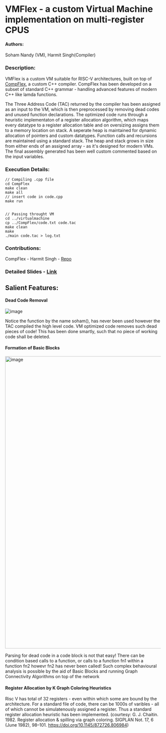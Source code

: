 # VMFlex - a custom Virtual Machine implementation on multi-register CPUS

#### Authors: 
  Soham Nandy (VM), 
  Harmit Singh(Compiler)

### Description:
VMFlex is a custom VM suitable for RISC-V architectures, built on top of [CompFlex](https://github.com/harmitsb2122/CompFlex), a custom C++ compiler. CompFlex has been developed on a subset of standard C++ grammar - handling advanced features of modern C++ like lamda functions.  

The Three Address Code (TAC) returned by the compiler has been assigned as an input to the VM, which is then preprocessed by removing dead codes and unused function declarations. The optimized code runs through a heuristic implementaton of a register allocation algorithm, which maps every datatype to a register allocation table and on oversizing assigns them to a memory location on stack. A seperate heap is maintained for dynamic allocation of pointers and custom datatypes. Function calls and recursions are maintained using a standard stack. The heap and stack grows in size from either ends of an assigned array - as it's designed for modern VMs. The final assembly generated has been well custom commented based on the input variables.


### Execution Details:
```
// Compiling .cpp file
cd CompFlex
make clean
make all
// insert code in code.cpp
make run


// Passing throught VM
cd ../virtualmachine
cp ../CompFlex/code.txt code.tac
make clean
make 
./main code.tac > log.txt   

```

### Contributions:
  CompFlex - Harmit Singh - [Repo](https://github.com/harmitsb2122/CompFlex)

### Detailed Slides - [Link](https://docs.google.com/presentation/d/1XmEQ1knqES5wHiDaaaTCQeY4rQ8XP7cEtB3llIzKWNM/edit?usp=sharing)

## Salient Features:

#### Dead Code Removal
![image](https://github.com/nandysoham/VMFlex/assets/67374926/18e929e3-809e-4412-b17d-74536470e0f0)

Notice the function by the name soham(), has never been used however the TAC compiled the high level code. VM optimized code removes such dead pieces of code! This has been done smartly, such that no piece of working code shall be deleted.


#### Formation of Basic Blocks
<img width="946" alt="image" src="https://github.com/nandysoham/VMFlex/assets/67374926/5a9651cc-9a5c-4a25-ab51-40a0bc42796f">

Parsing for dead code in a code block is not that easy! There can be condition based calls to a function, or calls to a function fn1 within a function fn2 howevr fn2 has never been called! Such complex behavioural analysis is possible by the aid of Basic Blocks and running Graph Connectivity Algorithms on top of the network


#### Register Allocation by K Graph Coloring Heuristics


Risc V has total of 32 registers - even within which some are bound by the architecture. For a standard file of code, there can be 1000s of varibles - all of which cannot be simulatenously assigned a register. Thus a standard register allocation heuristic has been implemented. (courtesy: G. J. Chaitin. 1982. Register allocation &amp; spilling via graph coloring. SIGPLAN Not. 17, 6 (June 1982), 98–101. https://doi.org/10.1145/872726.806984)
